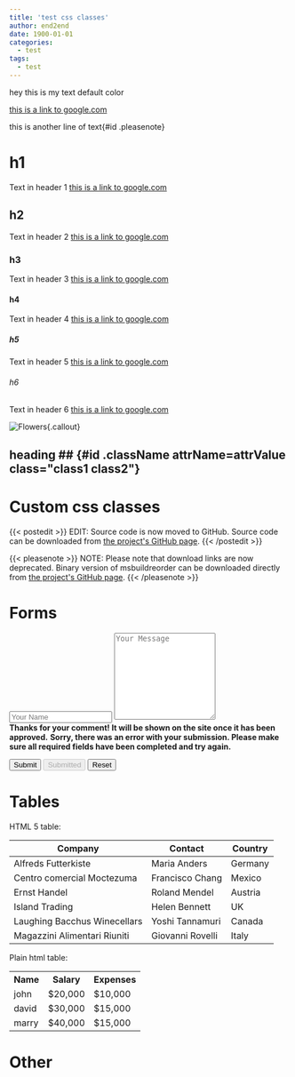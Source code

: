```yaml
---
title: 'test css classes'
author: end2end
date: 1900-01-01
categories:
  - test
tags:
  - test
---
```


hey this is my text default color

[this is a link to google.com](http://google.com)

this is another line of text{#id .pleasenote}


# h1
Text in header 1 [this is a link to google.com](http://google.com)

## h2
Text in header 2 [this is a link to google.com](http://google.com)

### h3
Text in header 3 [this is a link to google.com](http://google.com)

#### h4
Text in header 4 [this is a link to google.com](http://google.com)

##### h5
Text in header 5 [this is a link to google.com](http://google.com)

###### h6
Text in header 6 [this is a link to google.com](http://google.com)

![Flowers](/wp-content/uploads/2015/01/MSBuildReorder-How-to-reorder-a-Visual-Studio-build-log-for-easy-reading-150x84.png){.callout}

## heading ## {#id .className attrName=attrValue class="class1 class2"}

# Custom css classes

{{< postedit >}}
  EDIT: Source code is now moved to GitHub. Source code can be downloaded from [the project's GitHub page](http://github.com/end2endzone/msbuildreorder).
{{< /postedit >}}

{{< pleasenote >}}
  NOTE: Please note that download links are now deprecated. Binary version of msbuildreorder can be downloaded directly from [the project's GitHub page](http://github.com/end2endzone/msbuildreorder/releases).
{{< /pleasenote >}}

# Forms

<form id="comment-form" class="new-comment" method="POST">
  <input required="" name="fields[name]" type="text" placeholder="Your Name">
  <textarea required="" name="fields[body]" placeholder="Your Message" rows="10"></textarea>

  <div class="submit-notice">
    <strong class="submit-notice-text submit-success hidden">Thanks for your comment! It will be shown on the site once it has been approved.</strong>
    <strong class="submit-notice-text submit-failed hidden">Sorry, there was an error with your submission. Please make sure all required fields have been completed and try again.</strong>
  </div>

  <button type="button" id="comment-form-submit" class="button">Submit</button>
  <button type="button" id="comment-form-submitted" class="hidden button" disabled="">Submitted</button>
  <button type="reset" id="comment-form-reset" class="button">Reset</button>
</form>


# Tables

HTML 5 table:
<table>
  <thead>
  <tr>
    <th>Company</th>
    <th>Contact</th>
    <th>Country</th>
  </tr>
  </thead>
  <tbody>
  <tr>
    <td>Alfreds Futterkiste</td>
    <td>Maria Anders</td>
    <td>Germany</td>
  </tr>
  <tr>
    <td>Centro comercial Moctezuma</td>
    <td>Francisco Chang</td>
    <td>Mexico</td>
  </tr>
  <tr>
    <td>Ernst Handel</td>
    <td>Roland Mendel</td>
    <td>Austria</td>
  </tr>
  <tr>
    <td>Island Trading</td>
    <td>Helen Bennett</td>
    <td>UK</td>
  </tr>
  <tr>
    <td>Laughing Bacchus Winecellars</td>
    <td>Yoshi Tannamuri</td>
    <td>Canada</td>
  </tr>
  <tr>
    <td>Magazzini Alimentari Riuniti</td>
    <td>Giovanni Rovelli</td>
    <td>Italy</td>
  </tr>
  </tbody>
</table>

Plain html table:
<table>
 <tr>
  <th>Name</th>
  <th>Salary</th>
  <th>Expenses</th>
 <tr>
  <td>john</td>
  <td>$20,000</td>
  <td>$10,000</td>
 </tr>
 <tr>
  <td>david</td>
  <td>$30,000</td>
  <td>$15,000</td>
 </tr>
 <tr>
  <td>marry</td>
  <td>$40,000</td>
  <td>$15,000</td>
 </tr>
</table>

# Other
